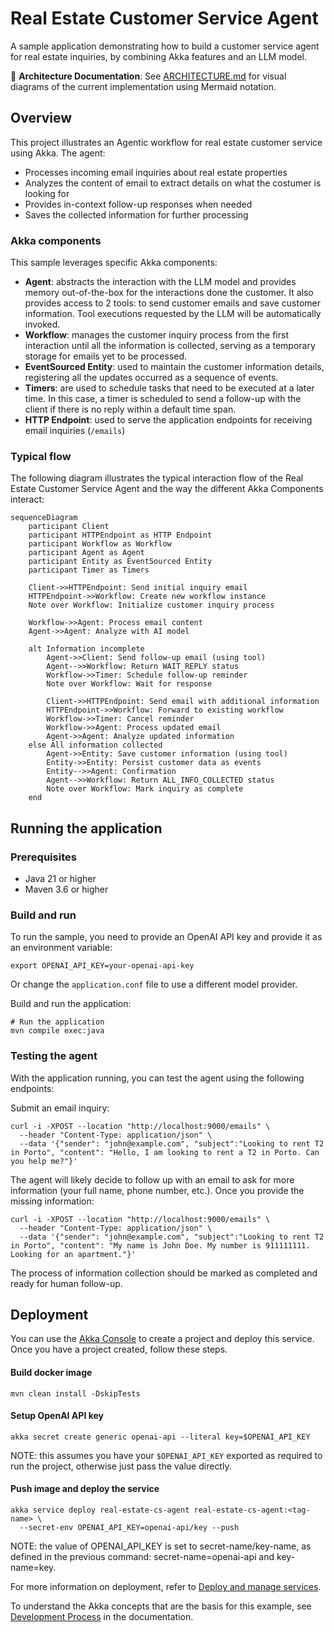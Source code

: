# Real Estate Customer Service Agent

A sample application demonstrating how to build a customer service agent for real estate inquiries,
by combining Akka features and an LLM model.

📐 **Architecture Documentation**: See [ARCHITECTURE.md](ARCHITECTURE.md) for visual diagrams of the current implementation using Mermaid notation.

## Overview

This project illustrates an Agentic workflow for real estate customer service using Akka. The agent:

- Processes incoming email inquiries about real estate properties
- Analyzes the content of email to extract details on what the costumer is looking for
- Provides in-context follow-up responses when needed
- Saves the collected information for further processing

### Akka components

This sample leverages specific Akka components:

- **Agent**: abstracts the interaction with the LLM model and provides memory out-of-the-box for the interactions done the customer. It also provides access to 2 tools: to send customer emails and save customer information. Tool executions requested by the LLM will be automatically invoked.
- **Workflow**: manages the customer inquiry process from the first interaction until all the information is collected, serving as a temporary storage for emails yet to be processed.
- **EventSourced Entity**: used to maintain the customer information details, registering all the updates occurred as a sequence of events.
- **Timers**: are used to schedule tasks that need to be executed at a later time. In this case, a timer is scheduled to send a follow-up with the client if there is no reply within a default time span. 
- **HTTP Endpoint**: used to serve the application endpoints for receiving email inquiries (`/emails`) 


### Typical flow

The following diagram illustrates the typical interaction flow of the Real Estate Customer Service Agent and the way the different Akka Components interact:

```mermaid
sequenceDiagram
    participant Client
    participant HTTPEndpoint as HTTP Endpoint
    participant Workflow as Workflow
    participant Agent as Agent
    participant Entity as EventSourced Entity
    participant Timer as Timers

    Client->>HTTPEndpoint: Send initial inquiry email
    HTTPEndpoint->>Workflow: Create new workflow instance
    Note over Workflow: Initialize customer inquiry process

    Workflow->>Agent: Process email content
    Agent->>Agent: Analyze with AI model

    alt Information incomplete
        Agent->>Client: Send follow-up email (using tool)
        Agent-->>Workflow: Return WAIT_REPLY status
        Workflow->>Timer: Schedule follow-up reminder
        Note over Workflow: Wait for response

        Client->>HTTPEndpoint: Send email with additional information
        HTTPEndpoint->>Workflow: Forward to existing workflow
        Workflow->>Timer: Cancel reminder
        Workflow->>Agent: Process updated email
        Agent->>Agent: Analyze updated information
    else All information collected
        Agent->>Entity: Save customer information (using tool)
        Entity->>Entity: Persist customer data as events
        Entity-->>Agent: Confirmation
        Agent-->>Workflow: Return ALL_INFO_COLLECTED status
        Note over Workflow: Mark inquiry as complete
    end
```



## Running the application

### Prerequisites
- Java 21 or higher
- Maven 3.6 or higher

### Build and run

To run the sample, you need to provide an OpenAI API key and provide it as an environment variable:
```shell
export OPENAI_API_KEY=your-openai-api-key
```

Or change the `application.conf` file to use a different model provider.

Build and run the application:
```shell
# Run the application
mvn compile exec:java
```

### Testing the agent

With the application running, you can test the agent using the following endpoints:

Submit an email inquiry:
```shell
curl -i -XPOST --location "http://localhost:9000/emails" \
  --header "Content-Type: application/json" \
  --data '{"sender": "john@example.com", "subject":"Looking to rent T2 in Porto", "content": "Hello, I am looking to rent a T2 in Porto. Can you help me?"}'
```

The agent will likely decide to follow up with an email to ask for more information (your full name, phone number, etc.). Once you provide the missing information:
```shell
curl -i -XPOST --location "http://localhost:9000/emails" \
  --header "Content-Type: application/json" \
  --data '{"sender": "john@example.com", "subject":"Looking to rent T2 in Porto", "content": "My name is John Doe. My number is 911111111. Looking for an apartment."}'
```

The process of information collection should be marked as completed and ready for human follow-up.


## Deployment

You can use the [Akka Console](https://console.akka.io) to create a project and deploy this service. Once you have a project created, follow these steps.

#### Build docker image 

```shell
mvn clean install -DskipTests
```

#### Setup OpenAI API key
```shell
akka secret create generic openai-api --literal key=$OPENAI_API_KEY
```

NOTE: this assumes you have your `$OPENAI_API_KEY` exported as required to run the project, otherwise just pass the value directly.

#### Push image and deploy the service

```shell
akka service deploy real-estate-cs-agent real-estate-cs-agent:<tag-name> \
  --secret-env OPENAI_API_KEY=openai-api/key --push
```

NOTE: the value of OPENAI_API_KEY is set to secret-name/key-name, as defined in the previous command: secret-name=openai-api and key-name=key.


For more information on deployment, refer to [Deploy and manage services](https://doc.akka.io/operations/services/deploy-service.html).

To understand the Akka concepts that are the basis for this example, see [Development Process](https://doc.akka.io/concepts/development-process.html) in the documentation.
